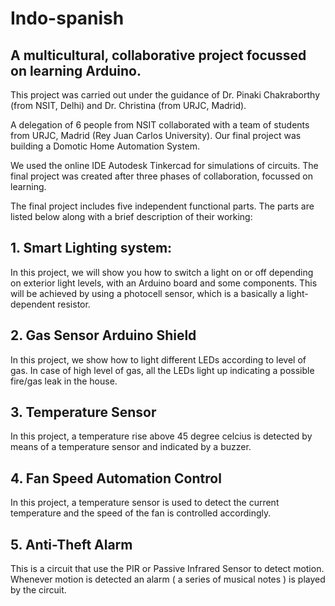 # Indo-spanish

## A multicultural, collaborative project focussed on learning Arduino.

This project was carried out under the guidance of Dr. Pinaki Chakraborthy (from NSIT, Delhi) and Dr. Christina (from URJC, Madrid). 

A delegation of 6 people from NSIT collaborated with a team of students from URJC, Madrid (Rey Juan Carlos University). Our final project was building a Domotic Home Automation System.

We used the online IDE Autodesk Tinkercad for simulations of circuits.
The final project was created after three phases of collaboration, focussed on learning.

The final project includes five independent functional parts. The parts are listed below along with a brief description of their working:

## 1. Smart Lighting system: 

In this project, we will show you how to switch a light on or off depending on
exterior light levels, with an Arduino board and some components. This will be
achieved by using a photocell sensor, which is a basically a light-dependent resistor.

## 2. Gas Sensor Arduino Shield

In this project, we show how to light different LEDs according to level of
gas. In case of high level of gas, all the LEDs light up indicating a
possible fire/gas leak in the house.

## 3. Temperature Sensor

In this project, a temperature rise above 45 degree celcius is detected by
means of a temperature sensor and indicated by a buzzer.

## 4. Fan Speed Automation Control

In this project, a temperature sensor is used to detect the current
temperature and the speed of the fan is controlled accordingly.

## 5. Anti-Theft Alarm

This is a circuit that use the PIR or Passive Infrared Sensor to detect
motion. Whenever motion is detected an alarm ( a series of musical
notes ) is played by the circuit.
